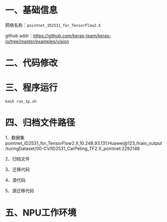 # 一、基础信息

网络名称：`pointnet_ID2531_for_TensorFlow2.X`

github addr：https://github.com/keras-team/keras-io/tree/master/examples/vision

# 二、代码修改

# 三、程序运行

```shell
bash run_1p.sh
```

# 四、归档文件路径

1、数据集 
pointnet_ID2531_for_TensorFlow2.X,10.248.93.131:Huawei@123,/train_output/turingDataset/00-CV/ID2531_CarPeting_TF2.X_pointnet:2292148


2、归档文件

3、迁移代码

4、源代码

5、源迁移代码

# 五、NPU工作环境